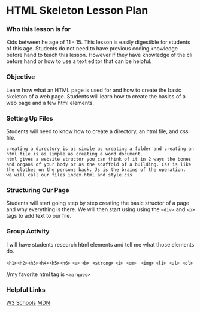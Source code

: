 # HTML Skeleton Lesson Plan
### Who this lesson is for
Kids between he age of 11 - 15. This lesson is easily digestible for students of this age. Students do not need to  have previous coding knowledge before hand to teach this lesson. However if they have knowledge of the cli before hand or how to use a text editor that can be helpful.

### Objective
Learn how what an HTML page is used for and how to create the basic skeleton of a web page. Students will learn how to create the basics of a web page and a few html elements.

### Setting Up Files
Students will need to know how to create a directory, an html file, and css file.

```
creating a directory is as simple as creating a folder and creating an html file is as simple as creating a word document. 
html gives a website structor you can think of it in 2 ways the bones and organs of your body or as the scaffold of a building. Css is like the clothes on the persons back. Js is the brains of the operation.
we will call our files index.html and style.css
```

### Structuring Our Page
Students will start going step by step creating the basic structor of a page and why everything is there. We will then start using using the `<div>` and `<p>` tags to add text to our file. 

### Group Activity

I will have students research html elements and tell me what those elements do.

`<h1><h2><h3><h4><h5><h6>`
`<a>`
`<b> <strong>`
`<i> <em> `
`<img>`
`<li> <ul> <ol>`

//my favorite html tag is `<marquee>`

### Helpful Links
[W3 Schools](https://www.w3schools.com/tags/tag_html.asp)
[MDN](https://developer.mozilla.org/en-US/docs/Web/HTML/Element)
